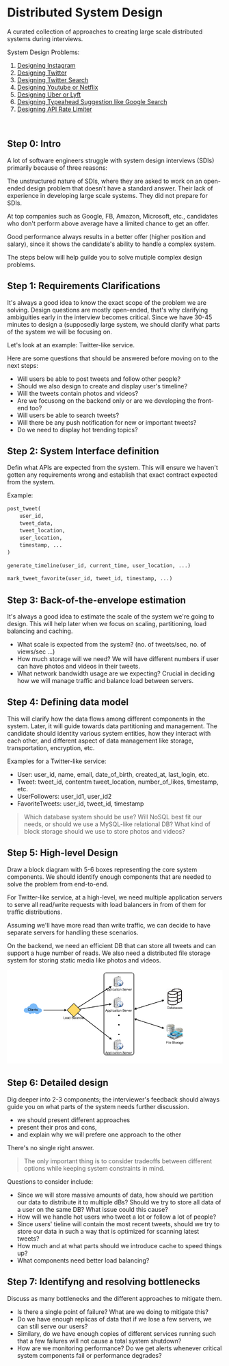 # Distributed System Design
A curated collection of approaches to creating large scale distributed systems during interviews.

System Design Problems:
1. [Designing Instagram](designing_instagram.md)
2. [Designing Twitter](designing_twitter.md)
3. [Designing Twitter Search](designing_twitter_search.ipynb)
4. [Designing Youtube or Netflix](designing_youtube_or_netflix.md)
5. [Designing Uber or Lyft](designing_uber_backend.md)
6. [Designing Typeahead Suggestion like Google Search](designing_typeahead_suggestion.md)
7. [Designing API Rate Limiter](designing_api_rate_limiter.ipynb)

&nbsp;

## Step 0: Intro

A lot of software engineers struggle with system design interviews (SDIs) primarily because of three reasons:

The unstructured nature of SDIs, where they are asked to work on an open-ended design problem that doesn’t have a standard answer.
Their lack of experience in developing large scale systems.
They did not prepare for SDIs.

At top companies such as Google, FB, Amazon, Microsoft, etc., candidates who don't perform above average have a limited chance to get an offer.

Good performance always results in a better offer (higher position and salary), since it shows the candidate's ability to handle a complex system.

The steps below will help guilde you to solve mutiple complex design problems.


## Step 1: Requirements Clarifications
It's always a good idea to know the exact scope of the problem we are solving.
Design questions are mostly open-ended, that's why clarifying ambiguities early in the interview becomes critical. Since we have 30-45 minutes to design a (supposedly large system, we should clarify what parts of the system we will be focusing on.

Let's look at an example: Twitter-like service.

Here are some questions that should be answered before moving on to the next steps:
- Will users be able to post tweets and follow other people?
- Should we also design to create and display user's timeline?
- Will the tweets contain photos and videos?
- Are we focusong on the backend only or are we developing the front-end too?
- Will users be able to search tweets?
- Will there be any push notification for new or important tweets?
- Do we need to display hot trending topics?



## Step 2: System Interface definition
Defin what APIs are expected from the system. This will ensure we haven't gotten any requirements wrong and establish that exact contract expected from the system.

Example:
```python
post_tweet(
    user_id,
    tweet_data,
    tweet_location,
    user_location,
    timestamp, ...
)
```

```python
generate_timeline(user_id, current_time, user_location, ...)
```

```python
mark_tweet_favorite(user_id, tweet_id, timestamp, ...)
```


## Step 3: Back-of-the-envelope estimation
It's always a good idea to estimate the scale of the system we're going to design. This will help later when we focus on scaling, partitioning, load balancing and caching.

- What scale is expected from the system? (no. of tweets/sec, no. of views/sec ...)
- How much storage will we need? We will have different numbers if user can have photos and videos in their tweets.
- What network bandwidth usage are we expecting? Crucial in deciding how we will manage traffic and balance load between servers.


## Step 4: Defining data model
This will clarify how the data flows among different components in the system.
Later, it will guide towards data partitioning and management. The candidate should identity various system entities, how they interact with each other, and different aspect of data management like storage, transportation, encryption, etc.

Examples for a Twitter-like service:
 - User: user_id, name, email, date_of_birth, created_at, last_login, etc.
 - Tweet: tweet_id, contentm tweet_location, number_of_likes, timestamp, etc.
 - UserFollowers: user_id1, user_id2
 - FavoriteTweets: user_id, tweet_id, timestamp

 > Which database system should be use? Will NoSQL best fit our needs, or should we use a MySQL-like relational DB? What kind of block storage should we use to store photos and videos?

 ## Step 5: High-level Design
 Draw a block diagram with 5-6 boxes representing the core system components. We should identify enough components that are needed to solve the problem from end-to-end.

For Twitter-like service, at a high-level, we need multiple application servers to serve all read/write requests with load balancers in from of them for traffic distributions.

Assuming we'll have more read than write traffic, we can decide to have separate servers for handling these scenarios.

On the backend, we need an efficient DB that can store all tweets and can support a huge number of reads. We also need a distributed file storage system for storing static media like photos and videos.

![](images/twitter_like_high_level.png)


## Step 6: Detailed design
Dig deeper into 2-3 components; the interviewer's feedback should always guide you on what parts of the system needs further discussion.
* we should present different approaches
* present their pros and cons,
* and explain why we will prefere one approach to the other

There's no single right answer.

> The only important thing is to consider tradeoffs between different options while keeping system constraints in mind.


Questions to consider include:
- Since we will store massive amounts of data, how should we partition our data to distribute it to multiple dBs? Should we try to store all data of a user on the same DB? What issue could this cause?
- How will we handle hot users who tweet a lot or follow a lot of people?
- Since users' tieline will contain the most recent tweets, should we try to store our data in such a way that is optimized for scanning latest tweets?
- How much and at what parts should we introduce cache to speed things up?
- What components need better load balancing?


## Step 7: Identifyng and resolving bottlenecks
Discuss as many bottlenecks and the different approaches to mitigate them.

- Is there a single point of failure? What are we doing to mitigate this?
- Do we have enough replicas of data that if we lose a few servers, we can still serve our users?
- Similary, do we have enough copies of different services running such that a few failures will not cause a total system shutdown?
- How are we monitoring performance? Do we get alerts whenever critical system components fail or performance degrades?